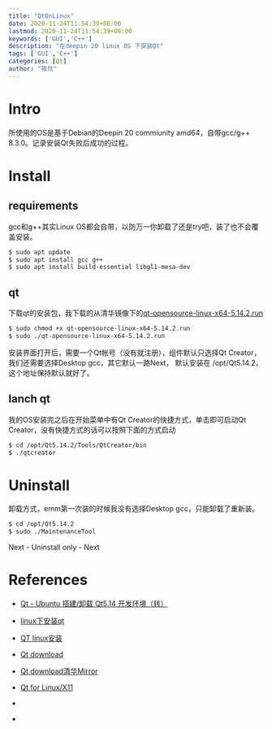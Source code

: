 ```yaml
---
title: "QtOnLinux"
date: 2020-11-24T11:54:39+08:00
lastmod: 2020-11-24T11:54:39+08:00
keywords: ['GUI','C++']
description: "在deepin 20 linux OS 下安装Qt"
tags: ['GUI','C++']
categories: [Qt]
author: "筱氚"
---
```

# Intro
所使用的OS是基于Debian的Deepin 20 commiunity amd64，自带gcc/g++ 8.3.0。记录安装Qt失败后成功的过程。
# Install
## requirements
gcc和g++其实Linux OS都会自带，以防万一你卸载了还是try吧，装了也不会覆盖安装。
```bash
$ sudo apt update
$ sudo apt install gcc g++
$ sudo apt install build-essential libgl1-mesa-dev
```
## qt
下载qt的安装包，我下载的从清华镜像下的[qt-opensource-linux-x64-5.14.2.run](https://mirrors.tuna.tsinghua.edu.cn/qt/archive/qt/5.14/5.14.2/)

```bash
$ sudo chmod +x qt-opensource-linux-x64-5.14.2.run
$ sudo ./qt-opensource-linux-x64-5.14.2.run
```
安装界面打开后，需要一个Qt帐号（没有就注册），组件默认只选择Qt Creator，我们还需要选择Desktop gcc，其它默认一路Next， 默认安装在 /opt/Qt5.14.2，这个地址保持默认就好了。
## lanch qt
我的OS安装完之后在开始菜单中有Qt Creator的快捷方式，单击即可启动Qt Creator，没有快捷方式的话可以按照下面的方式启动
```bash
$ cd /opt/Qt5.14.2/Tools/QtCreator/bin
$ ./qtcreator
```
# Uninstall
卸载方式，emm第一次装的时候我没有选择Desktop gcc，只能卸载了重新装。
```bash
$ cd /opt/Qt5.14.2
$ sudo ./MaintenanceTool
```
Next - Uninstall only - Next
# References
- [Qt - Ubuntu 搭建/卸载 Qt5.14 开发环境（转）](https://www.cnblogs.com/citrus/p/13279417.html)
- [linux下安装qt](https://www.cnblogs.com/xiangtingshen/p/12096699.html)
- [QT linux安装](https://blog.csdn.net/kunkliu/article/details/78872077)
- [Qt download](http://download.qt.io/archive/qt/)
- [Qt download清华Mirror](https://mirrors.tuna.tsinghua.edu.cn/qt/)
- [Qt for Linux/X11](https://doc.qt.io/qt-5/linux.html)



- []()
- []()
